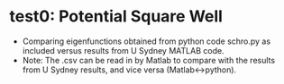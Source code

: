 # test0: Potential Square Well 

* Comparing eigenfunctions obtained from python code schro.py as included versus results from U Sydney MATLAB code.
* Note: The .csv can be read in by Matlab to compare with the results from U Sydney results, and vice versa (Matlab<->python).